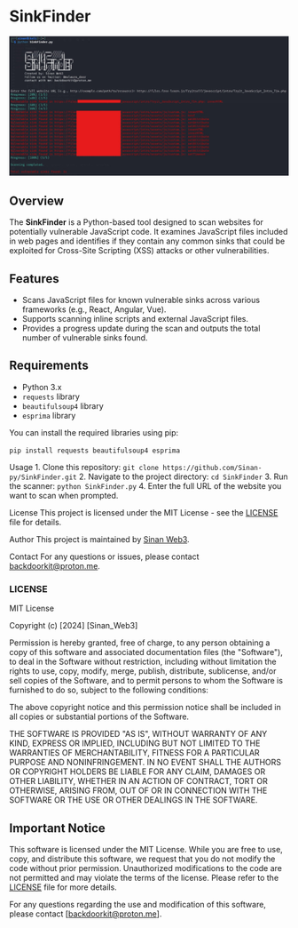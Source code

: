 # SinkFinder

![Alt text](https://github.com/Sinan-py/SinkFinder/blob/main/SF.jpg?raw=true)

## Overview

The **SinkFinder** is a Python-based tool designed to scan websites for potentially vulnerable JavaScript code. It examines JavaScript files included in web pages and identifies if they contain any common sinks that could be exploited for Cross-Site Scripting (XSS) attacks or other vulnerabilities.

## Features

- Scans JavaScript files for known vulnerable sinks across various frameworks (e.g., React, Angular, Vue).
- Supports scanning inline scripts and external JavaScript files.
- Provides a progress update during the scan and outputs the total number of vulnerable sinks found.

## Requirements

- Python 3.x
- `requests` library
- `beautifulsoup4` library
- `esprima` library

You can install the required libraries using pip:


`pip install requests beautifulsoup4 esprima`



Usage
	1. Clone this repository:
		`git clone https://github.com/Sinan-py/SinkFinder.git`
	2. Navigate to the project directory:
		`cd SinkFinder`
	3. Run the scanner:
		`python SinkFinder.py`
	4. Enter the full URL of the website you want to scan when prompted.


License
This project is licensed under the MIT License - see the [LICENSE](https://github.com/Sinan-py/SinkFinder/blob/main/LICENSE) file for details.

Author
This project is maintained by [Sinan Web3](Sinan-py).

Contact
For any questions or issues, please contact backdoorkit@proton.me.


### LICENSE


MIT License

Copyright (c) [2024] [Sinan_Web3]

Permission is hereby granted, free of charge, to any person obtaining a copy of this software and associated documentation files (the "Software"), to deal in the Software without restriction, including without limitation the rights to use, copy, modify, merge, publish, distribute, sublicense, and/or sell copies of the Software, and to permit persons to whom the Software is furnished to do so, subject to the following conditions:

The above copyright notice and this permission notice shall be included in all copies or substantial portions of the Software.

THE SOFTWARE IS PROVIDED "AS IS", WITHOUT WARRANTY OF ANY KIND, EXPRESS OR IMPLIED, INCLUDING BUT NOT LIMITED TO THE WARRANTIES OF MERCHANTABILITY, FITNESS FOR A PARTICULAR PURPOSE AND NONINFRINGEMENT. IN NO EVENT SHALL THE AUTHORS OR COPYRIGHT HOLDERS BE LIABLE FOR ANY CLAIM, DAMAGES OR OTHER LIABILITY, WHETHER IN AN ACTION OF CONTRACT, TORT OR OTHERWISE, ARISING FROM, OUT OF OR IN CONNECTION WITH THE SOFTWARE OR THE USE OR OTHER DEALINGS IN THE SOFTWARE.


## Important Notice

This software is licensed under the MIT License. While you are free to use, copy, and distribute this software, we request that you do not modify the code without prior permission. Unauthorized modifications to the code are not permitted and may violate the terms of the license. Please refer to the [LICENSE](https://github.com/Sinan-py/SinkFinder/blob/main/LICENSE) file for more details.

For any questions regarding the use and modification of this software, please contact [backdoorkit@proton.me].

